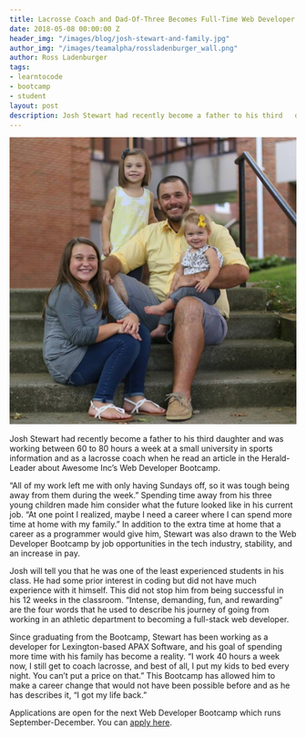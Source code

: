 ```yaml
---
title: Lacrosse Coach and Dad-Of-Three Becomes Full-Time Web Developer
date: 2018-05-08 00:00:00 Z
header_img: "/images/blog/josh-stewart-and-family.jpg"
author_img: "/images/teamalpha/rossladenburger_wall.png"
author: Ross Ladenburger
tags:
- learntocode
- bootcamp
- student
layout: post
description: Josh Stewart had recently become a father to his third   daughter and was working between 60 to 80 hours a week at a small university in sports information and as a lacrosse coach when he read an article in the Herald-Leader about Awesome Inc’s Web Developer Bootcamp.
---
```


![Web Developer Bootcamp Student Success Story](/images/blog/josh-stewart-and-family.jpg "Josh Stewart and Family")

Josh Stewart had recently become a father to his third daughter and was working between 60 to 80 hours a week at a small university in sports information and as a lacrosse coach when he read an article in the Herald-Leader about Awesome Inc’s Web Developer Bootcamp.

<!--more-->

“All of my work left me with only having Sundays off, so it was tough being away from them during the week.” Spending time away from his three young children made him consider what the future looked like in his current job. “At one point I realized, maybe I need a career where I can spend more time at home with my family.” In addition to the extra time at home that a career as a programmer would give him, Stewart was also drawn to the Web Developer Bootcamp by job opportunities in the tech industry, stability, and an increase in pay. 

Josh will tell you that he was one of the least experienced students in his class. He had some prior interest in coding but did not have much experience with it himself. This did not stop him from being successful in his 12 weeks in the classroom. “Intense, demanding, fun, and rewarding” are the four words that he used to describe his journey of going from working in an athletic department to becoming a full-stack web developer. 

Since graduating from the Bootcamp, Stewart has been working as a developer for Lexington-based APAX Software, and his goal of spending more time with his family has become a reality. “I work 40 hours a week now, I still get to coach lacrosse, and best of all, I put my kids to bed every night. You can’t put a price on that.” This Bootcamp has allowed him to make a career change that would not have been possible before and as he has describes it, “I got my life back.” 

Applications are open for the next Web Developer Bootcamp which runs September-December. You can [apply here](https://www.awesomeincu.com/applications/bootcamp/).
